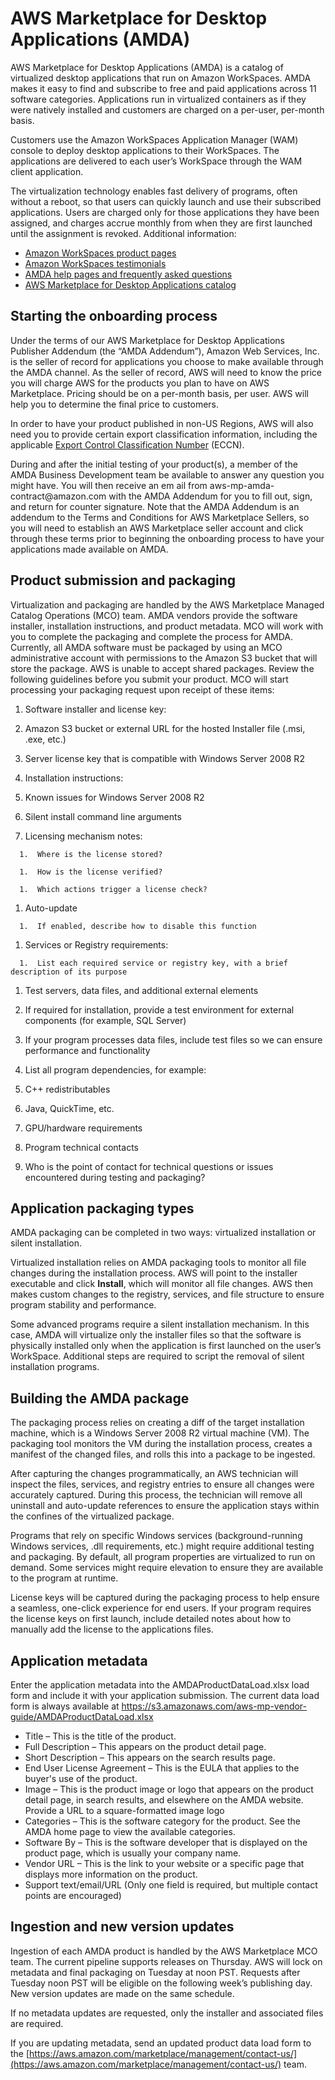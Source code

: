# AWS Marketplace for Desktop Applications \(AMDA\)<a name="amda"></a>

AWS Marketplace for Desktop Applications \(AMDA\) is a catalog of virtualized desktop applications that run on Amazon WorkSpaces\. AMDA makes it easy to find and subscribe to free and paid applications across 11 software categories\. Applications run in virtualized containers as if they were natively installed and customers are charged on a per\-user, per\-month basis\. 

 Customers use the Amazon WorkSpaces Application Manager \(WAM\) console to deploy desktop applications to their WorkSpaces\. The applications are delivered to each user’s WorkSpace through the WAM client application\. 

 The virtualization technology enables fast delivery of programs, often without a reboot, so that users can quickly launch and use their subscribed applications\. Users are charged only for those applications they have been assigned, and charges accrue monthly from when they are first launched until the assignment is revoked\. Additional information: 
+  [Amazon WorkSpaces product pages](https://aws.amazon.com/workspaces/) 
+  [Amazon WorkSpaces testimonials](https://aws.amazon.com/workspaces/testimonials/) 
+  [AMDA help pages and frequently asked questions](https://aws.amazon.com/marketplace/help/buyer-desktop-apps?ref=help_ln_sibling) 
+  [AWS Marketplace for Desktop Applications catalog](https://aws.amazon.com/marketplace/desktop/search?ref_=footer_nav_desktop_view_products) 

## Starting the onboarding process<a name="beginning-the-onboarding-process"></a>

 Under the terms of our AWS Marketplace for Desktop Applications Publisher Addendum \(the “AMDA Addendum”\), Amazon Web Services, Inc\. is the seller of record for applications you choose to make available through the AMDA channel\. As the seller of record, AWS will need to know the price you will charge AWS for the products you plan to have on AWS Marketplace\. Pricing should be on a per\-month basis, per user\. AWS will help you to determine the final price to customers\. 

 In order to have your product published in non\-US Regions, AWS will also need you to provide certain export classification information, including the applicable [Export Control Classification Number](https://www.bis.doc.gov/index.php/licensing/commerce-control-list-classification/export-control-classification-number-eccn) \(ECCN\)\. 

 During and after the initial testing of your product\(s\), a member of the AMDA Business Development team be available to answer any question you might have\. You will then receive an em ail from aws\-mp\-amda\-contract@amazon\.com with the AMDA Addendum for you to fill out, sign, and return for counter signature\. Note that the AMDA Addendum is an addendum to the Terms and Conditions for AWS Marketplace Sellers, so you will need to establish an AWS Marketplace seller account and click through these terms prior to beginning the onboarding process to have your applications made available on AMDA\. 

## Product submission and packaging<a name="product-submission-and-packaging"></a>

 Virtualization and packaging are handled by the AWS Marketplace Managed Catalog Operations \(MCO\) team\. AMDA vendors provide the software installer, installation instructions, and product metadata\. MCO will work with you to complete the packaging and complete the process for AMDA\. Currently, all AMDA software must be packaged by using an MCO administrative account with permissions to the Amazon S3 bucket that will store the package\. AWS is unable to accept shared packages\. Review the following guidelines before you submit your product\. MCO will start processing your packaging request upon receipt of these items: 

1.  Software installer and license key: 

   1.  Amazon S3 bucket or external URL for the hosted Installer file \(\.msi, \.exe, etc\.\) 

   1.  Server license key that is compatible with Windows Server 2008 R2 

1.  Installation instructions: 

   1.  Known issues for Windows Server 2008 R2 

   1.  Silent install command line arguments 

   1.  Licensing mechanism notes: 

      1.  Where is the license stored? 

      1.  How is the license verified? 

      1.  Which actions trigger a license check? 

   1.  Auto\-update 

      1.  If enabled, describe how to disable this function 

   1.  Services or Registry requirements: 

      1.  List each required service or registry key, with a brief description of its purpose 

1.  Test servers, data files, and additional external elements 

   1.  If required for installation, provide a test environment for external components \(for example, SQL Server\) 

   1.  If your program processes data files, include test files so we can ensure performance and functionality 

1.  List all program dependencies, for example: 

   1.  C\+\+ redistributables 

   1.  Java, QuickTime, etc\. 

   1.  GPU/hardware requirements 

1.  Program technical contacts 

   1.  Who is the point of contact for technical questions or issues encountered during testing and packaging? 

## Application packaging types<a name="application-packaging-types"></a>

 AMDA packaging can be completed in two ways: virtualized installation or silent installation\. 

 Virtualized installation relies on AMDA packaging tools to monitor all file changes during the installation process\. AWS will point to the installer executable and click **Install**, which will monitor all file changes\. AWS then makes custom changes to the registry, services, and file structure to ensure program stability and performance\. 

 Some advanced programs require a silent installation mechanism\. In this case, AMDA will virtualize only the installer files so that the software is physically installed only when the application is first launched on the user’s WorkSpace\. Additional steps are required to script the removal of silent installation programs\. 

## Building the AMDA package<a name="building-the-amda-package"></a>

 The packaging process relies on creating a diff of the target installation machine, which is a Windows Server 2008 R2 virtual machine \(VM\)\. The packaging tool monitors the VM during the installation process, creates a manifest of the changed files, and rolls this into a package to be ingested\. 

 After capturing the changes programmatically, an AWS technician will inspect the files, services, and registry entries to ensure all changes were accurately captured\. During this process, the technician will remove all uninstall and auto\-update references to ensure the application stays within the confines of the virtualized package\. 

 Programs that rely on specific Windows services \(background\-running Windows services, \.dll requirements, etc\.\) might require additional testing and packaging\. By default, all program properties are virtualized to run on demand\. Some services might require elevation to ensure they are available to the program at runtime\. 

 License keys will be captured during the packaging process to help ensure a seamless, one\-click experience for end users\. If your program requires the license keys on first launch, include detailed notes about how to manually add the license to the applications files\. 

## Application metadata<a name="application-metadata"></a>

 Enter the application metadata into the AMDAProductDataLoad\.xlsx load form and include it with your application submission\. The current data load form is always available at [https://s3\.amazonaws\.com/aws\-mp\-vendor\-guide/AMDAProductDataLoad\.xlsx](https://s3.amazonaws.com/aws-mp-vendor-guide/AMDAProductDataLoad.xlsx) 
+  Title – This is the title of the product\. 
+  Full Description – This appears on the product detail page\. 
+  Short Description – This appears on the search results page\. 
+  End User License Agreement – This is the EULA that applies to the buyer's use of the product\. 
+  Image – This is the product image or logo that appears on the product detail page, in search results, and elsewhere on the AMDA website\. Provide a URL to a square\-formatted image logo 
+  Categories – This is the software category for the product\. See the AMDA home page to view the available categories\. 
+  Software By – This is the software developer that is displayed on the product page, which is usually your company name\. 
+  Vendor URL – This is the link to your website or a specific page that displays more information on the product\. 
  +  Support text/email/URL \(Only one field is required, but multiple contact points are encouraged\) 

## Ingestion and new version updates<a name="ingestion-and-new-version-updates"></a>

 Ingestion of each AMDA product is handled by the AWS Marketplace MCO team\. The current pipeline supports releases on Thursday\. AWS will lock on metadata and final packaging on Tuesday at noon PST\. Requests after Tuesday noon PST will be eligible on the following week’s publishing day\. New version updates are made on the same schedule\. 

 If no metadata updates are requested, only the installer and associated files are required\. 

 If you are updating metadata, send an updated product data load form to the [https://aws.amazon.com/marketplace/management/contact-us/](https://aws.amazon.com/marketplace/management/contact-us/) team\. 